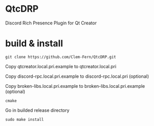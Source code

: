 # QtcDRP
Discord Rich Presence Plugin for Qt Creator

# build & install
```
git clone https://github.com/Clem-Fern/QtcDRP.git
```
Copy qtcreator.local.pri.example to qtcreator.local.pri

Copy discord-rpc.local.pri.example to discord-rpc.local.pri (optional)

Copy broken-libs.local.pri.example to broken-libs.local.pri.example (optional)
```
cmake
```

Go in builded release directory
```
sudo make install
```
